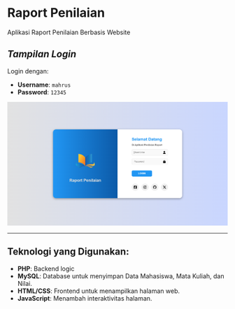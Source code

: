# Raport Penilaian
Aplikasi Raport Penilaian Berbasis Website

## *Tampilan Login*

Login dengan:
- **Username**: `mahrus`
- **Password**: `12345`

![image](https://github.com/mshfia/Raport-Penilaian-Web-Sederhana/blob/dd71e7e13d8c7e781bcd7b1baabc5484c7a87a79/tampilan/login.png)

---

## Teknologi yang Digunakan:
- **PHP**: Backend logic
- **MySQL**: Database untuk menyimpan Data Mahasiswa, Mata Kuliah, dan Nilai.
- **HTML/CSS**: Frontend untuk menampilkan halaman web.
- **JavaScript**: Menambah interaktivitas halaman.
